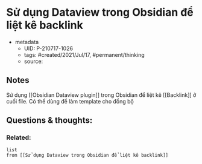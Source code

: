 # Sử dụng Dataview trong Obsidian để liệt kê backlink

- metadata
	- UID: P-210717-1026
	- tags: #created/2021/Jul/17, #permanent/thinking
	- source: 

## Notes
Sử dụng [[Obsidian Dataview plugin]] trong Obsidian để liệt kê [[Backlink]] ở cuối file. Có thể dùng để làm template cho đồng bộ

## Questions & thoughts:

### Related:
```dataview
list
from [[Sử dụng Dataview trong Obsidian để liệt kê backlink]]
```
